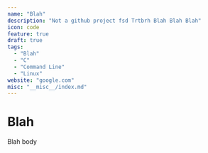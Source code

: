 ```yaml
---
name: "Blah"
description: "Not a github project fsd Trtbrh Blah Blah Blah"
icon: code
feature: true
draft: true
tags:
  - "Blah"
  - "C"
  - "Command Line"
  - "Linux"
website: "google.com"
misc: "__misc__/index.md"
---
```


# Blah

Blah body